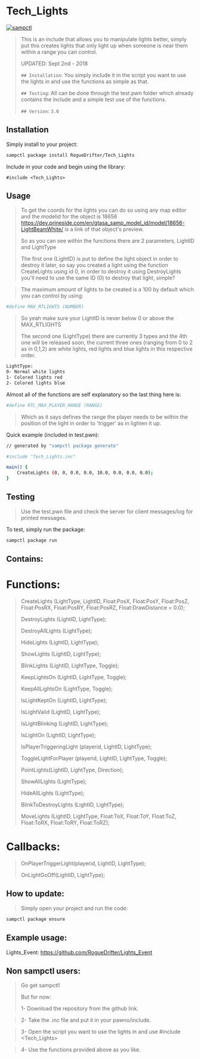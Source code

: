# Tech_Lights

[![sampctl](https://shields.southcla.ws/badge/sampctl-Tech_Lights-2f2f2f.svg?style=for-the-badge)](https://github.com/RogueDrifter/Tech_Lights)

> This is an include that allows you to manipulate lights better, simply put this creates lights that only light up when someone
> is near them within a range you can control.
>
> UPDATED: Sept 2nd - 2018
>
> `## Installation`: 
> You simply include it in the script you want to use the lights in and use the functions as simple as that.
>
> `## Testing`: 
> All can be done through the test.pwn folder which already
> contains the include and a simple test use of the functions.
>
> `## Version`: `3.0`

## Installation

Simply install to your project:

```bash
sampctl package install RogueDrifter/Tech_Lights
```

Include in your code and begin using the library:

```pawn
#include <Tech_Lights>
```

## Usage

> To get the coords for the lights you can do so using any map editor and the modelid for the object is 18656
> https://dev.prineside.com/en/gtasa_samp_model_id/model/18656-LightBeamWhite/ is a link of that object's preview.
>
> So as you can see within the functions there are 2 parameters, LightID and LightType
>
> The first one (LightID) is put to define the light object in order to destroy it later, so say you created a light using the function CreateLights using id 0, in order to destroy it using DestroyLights you'll need to use the same ID (0) to destroy that light, simple?

> The maximum amount of lights to be created is a 100 by default which you can control by using:
>

```bash
#define MAX_RTLIGHTS (NUMBER)
```
> So yeah make sure your LightID is never below 0 or above the MAX_RTLIGHTS
>
> The second one (LightType) there are currently 3 types and the 4th one will be released soon, the current three ones (ranging from 0 to 2 as in 0,1,2) are white lights, red lights and blue lights in this respective order.
```bash
LightType:
0- Normal white lights
1- Colored lights red
2- Colored lights blue
```
Almost all of the functions are self explanatory so the last thing here is:

```bash
#define RTL_MAX_PLAYER_RANGE (RANGE)
```
> Which as it says defines the range the player needs to be within the position of the light in order to 'trigger' as in lighten it up.

Quick example (included in test.pwn):
```bash
// generated by "sampctl package generate"

#include "Tech_Lights.inc"

main() {
	CreateLights (0, 0, 0.0, 0.0, 10.0, 0.0, 0.0, 0.0);
}
```

## Testing

> Use the test.pwn file and check the server for client messages/log for printed messages.

To test, simply run the package:

```bash
sampctl package run
```

## Contains:

# Functions:
> CreateLights (LightType, LightID, Float:PosX, Float:PosY, Float:PosZ, Float:PosRX, Float:PosRY, Float:PosRZ, Float:DrawDistance = 0.0);
>
> DestroyLights (LightID, LightType);
>
> DestroyAllLights (LightType);
>
> HideLights (LightID, LightType);
>
> ShowLights (LightID, LightType);
>
> BlinkLights (LightID, LightType, Toggle);
>
> KeepLightsOn (LightID, LightType, Toggle);
>
> KeepAllLightsOn (LightType, Toggle);
>
> IsLightKeptOn (LightID, LightType);
>
> IsLightValid (LightID, LightType);
>
> IsLightBlinking (LightID, LightType);
>
> IsLightOn (LightID, LightType);
>
> IsPlayerTriggeringLight (playerid, LightID, LightType);
>
> ToggleLightForPlayer (playerid, LightID, LightType, Toggle);
>
> PointLights(LightID, LightType, Direction);
>
> ShowAllLights (LightType);
>
> HideAllLights (LightType);
>
> BlinkToDestroyLights (LightID, LightType);
>
> MoveLights (LightID, LightType, Float:ToX, Float:ToY, Float:ToZ, Float:ToRX, Float:ToRY, Float:ToRZ);
>

# Callbacks:

> OnPlayerTriggerLight(playerid, LightID, LightType);
>
> OnLightGoOff(LightID, LightType);
>

## How to update:

>Simply open your project and run the code:

```bash
sampctl package ensure
```

## Example usage:
Lights_Event: https://github.com/RogueDrifter/Lights_Event

## Non sampctl users:
> Go get sampctl! 
>
> But for now:
>
> 1- Download the repository from the github link.

> 2- Take the .inc file and put it in your pawno/include.

> 3- Open the script you want to use the lights in and use #include <Tech_Lights>

> 4- Use the functions provided above as you like.
